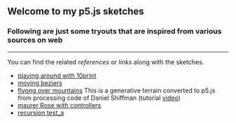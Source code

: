 ## Welcome to my p5.js sketches 

### Following are just some tryouts that are inspired from various sources on web
***
You can find the related _references_ or _links_ along with the sketches.

- [playing around with 10print](https://farzadgo.github.io/p5js-works/10print/index.html)
- [moving beziers](https://farzadgo.github.io/p5js-works/beziers/index.html)
- [flyong over mountains](https://farzadgo.github.io/p5js-works/fly_over/index.html)
This is a generative terrain converted to p5.js from processing code of Daniel Shiffman (tutorial [video](https://www.youtube.com/watch?v=IKB1hWWedMk))
- [maurer Rose with controllers](https://farzadgo.github.io/p5js-works/maurer_rose/index.html)
- [recursion test_a](https://farzadgo.github.io/p5js-works/recursion_a/index.html)
